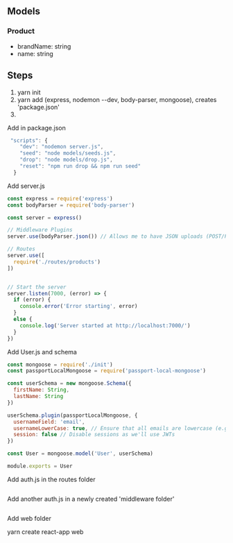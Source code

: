 ## Models

### Product
- brandName: string
- name: string

## Steps
1. yarn init
2. yarn add (express, nodemon --dev, body-parser, mongoose), creates 'package.json'
3. 

Add in package.json
```javascript
 "scripts": {
    "dev": "nodemon server.js",
    "seed": "node models/seeds.js",
    "drop": "node models/drop.js",
    "reset": "npm run drop && npm run seed"
  }
```

Add server.js
```javascript
const express = require('express')
const bodyParser = require('body-parser')

const server = express()

// Middleware Plugins
server.use(bodyParser.json()) // Allows me to have JSON uploads (POST/PUT/PATCH)

// Routes
server.use([
  require('./routes/products')
])


// Start the server
server.listen(7000, (error) => {
  if (error) {
    console.error('Error starting', error)
  }
  else {
    console.log('Server started at http://localhost:7000/')
  }
})

```

Add User.js and schema
```javascript
const mongoose = require('./init')
const passportLocalMongoose = require('passport-local-mongoose')

const userSchema = new mongoose.Schema({
  firstName: String,
  lastName: String
})

userSchema.plugin(passportLocalMongoose, {
  usernameField: 'email',
  usernameLowerCase: true, // Ensure that all emails are lowercase (e.g. BOB@gmail.com = bob@gmail.com)
  session: false // Disable sessions as we'll use JWTs
})

const User = mongoose.model('User', userSchema)

module.exports = User
```

Add auth.js in the routes folder
```javascript
```

Add another auth.js in a newly created 'middleware folder'
```javascript
```

Add web folder

yarn create react-app web

